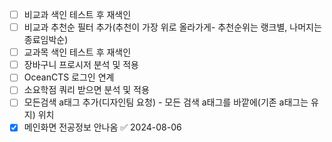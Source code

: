

- [ ] 비교과 색인 테스트 후 재색인
- [ ] 비교과 추천순 필터 추가(추천이 가장 위로 올라가게- 추천순위는 랭크별, 나머지는 종료임박순)
- [ ] 교과목 색인 테스트 후 재색인
- [ ] 장바구니 프로시저 분석 및 적용
- [ ] OceanCTS 로그인 연계
- [ ] 소요학점 쿼리 받으면 분석 및 적용
- [ ] 모든검색 a태그 추가(디자인팀 요청) - 모든 검색 a태그를 바깥에(기존 a태그는 유지) 위치
- [x] 메인화면 전공정보 안나옴 ✅ 2024-08-06